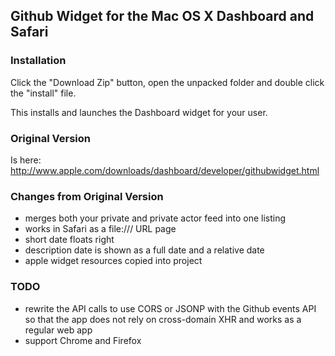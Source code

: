 ## Github Widget for the Mac OS X Dashboard and Safari

### Installation

Click the "Download Zip" button, open the unpacked folder and double click the
"install" file.

This installs and launches the Dashboard widget for your user.

### Original Version

Is here: http://www.apple.com/downloads/dashboard/developer/githubwidget.html

### Changes from Original Version

* merges both your private and private actor feed into one listing
* works in Safari as a file:/// URL page
* short date floats right
* description date is shown as a full date and a relative date
* apple widget resources copied into project

### TODO

* rewrite the API calls to use CORS or JSONP with the Github events API
  so that the app does not rely on cross-domain XHR and works as a
  regular web app
* support Chrome and Firefox
